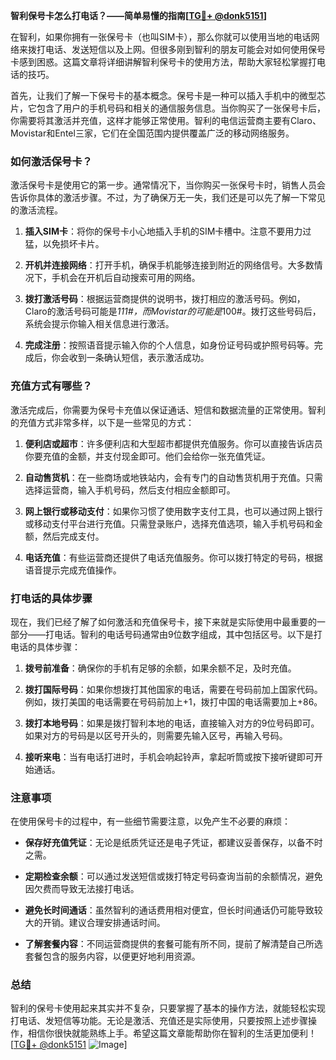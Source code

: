 **智利保号卡怎么打电话？——简单易懂的指南[[TG💪+ @donk5151](https://t.me/s/donk5151)]**

在智利，如果你拥有一张保号卡（也叫SIM卡），那么你就可以使用当地的电话网络来拨打电话、发送短信以及上网。但很多刚到智利的朋友可能会对如何使用保号卡感到困惑。这篇文章将详细讲解智利保号卡的使用方法，帮助大家轻松掌握打电话的技巧。

首先，让我们了解一下保号卡的基本概念。保号卡是一种可以插入手机中的微型芯片，它包含了用户的手机号码和相关的通信服务信息。当你购买了一张保号卡后，你需要将其激活并充值，这样才能够正常使用。智利的电信运营商主要有Claro、Movistar和Entel三家，它们在全国范围内提供覆盖广泛的移动网络服务。

### 如何激活保号卡？

激活保号卡是使用它的第一步。通常情况下，当你购买一张保号卡时，销售人员会告诉你具体的激活步骤。不过，为了确保万无一失，我们还是可以先了解一下常见的激活流程。

1. **插入SIM卡**：将你的保号卡小心地插入手机的SIM卡槽中。注意不要用力过猛，以免损坏卡片。
   
2. **开机并连接网络**：打开手机，确保手机能够连接到附近的网络信号。大多数情况下，手机会在开机后自动搜索可用的网络。

3. **拨打激活号码**：根据运营商提供的说明书，拨打相应的激活号码。例如，Claro的激活号码可能是*111#，而Movistar的可能是*100#。拨打这些号码后，系统会提示你输入相关信息进行激活。

4. **完成注册**：按照语音提示输入你的个人信息，如身份证号码或护照号码等。完成后，你会收到一条确认短信，表示激活成功。

### 充值方式有哪些？

激活完成后，你需要为保号卡充值以保证通话、短信和数据流量的正常使用。智利的充值方式非常多样，以下是一些常见的方式：

1. **便利店或超市**：许多便利店和大型超市都提供充值服务。你可以直接告诉店员你要充值的金额，并支付现金即可。他们会给你一张充值凭证。

2. **自动售货机**：在一些商场或地铁站内，会有专门的自动售货机用于充值。只需选择运营商，输入手机号码，然后支付相应金额即可。

3. **网上银行或移动支付**：如果你习惯了使用数字支付工具，也可以通过网上银行或移动支付平台进行充值。只需登录账户，选择充值选项，输入手机号码和金额，然后完成支付。

4. **电话充值**：有些运营商还提供了电话充值服务。你可以拨打特定的号码，根据语音提示完成充值操作。

### 打电话的具体步骤

现在，我们已经了解了如何激活和充值保号卡，接下来就是实际使用中最重要的一部分——打电话。智利的电话号码通常由9位数字组成，其中包括区号。以下是打电话的具体步骤：

1. **拨号前准备**：确保你的手机有足够的余额，如果余额不足，及时充值。

2. **拨打国际号码**：如果你想拨打其他国家的电话，需要在号码前加上国家代码。例如，拨打美国的电话需要在号码前加上+1，拨打中国的电话需要加上+86。

3. **拨打本地号码**：如果是拨打智利本地的电话，直接输入对方的9位号码即可。如果对方的号码是以区号开头的，则需要先输入区号，再输入号码。

4. **接听来电**：当有电话打进时，手机会响起铃声，拿起听筒或按下接听键即可开始通话。

### 注意事项

在使用保号卡的过程中，有一些细节需要注意，以免产生不必要的麻烦：

- **保存好充值凭证**：无论是纸质凭证还是电子凭证，都建议妥善保存，以备不时之需。
  
- **定期检查余额**：可以通过发送短信或拨打特定号码查询当前的余额情况，避免因欠费而导致无法接打电话。

- **避免长时间通话**：虽然智利的通话费用相对便宜，但长时间通话仍可能导致较大的开销。建议合理安排通话时间。

- **了解套餐内容**：不同运营商提供的套餐可能有所不同，提前了解清楚自己所选套餐包含的服务内容，以便更好地利用资源。

### 总结

智利的保号卡使用起来其实并不复杂，只要掌握了基本的操作方法，就能轻松实现打电话、发短信等功能。无论是激活、充值还是实际使用，只要按照上述步骤操作，相信你很快就能熟练上手。希望这篇文章能帮助你在智利的生活更加便利！[[TG💪+ @donk5151](https://t.me/s/donk5151) ![Image](https://i.postimg.cc/rwNCRYN7/Snipaste-2025-04-30-17-27-05.png)]
